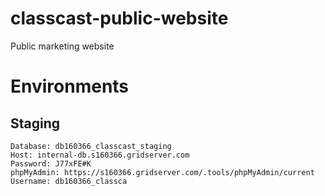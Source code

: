 classcast-public-website
========================

Public marketing website

Environments
===================

## Staging

    Database: db160366_classcast_staging
    Host: internal-db.s160366.gridserver.com
    Password: J77xFE#K
    phpMyAdmin: https://s160366.gridserver.com/.tools/phpMyAdmin/current
    Username: db160366_classca
